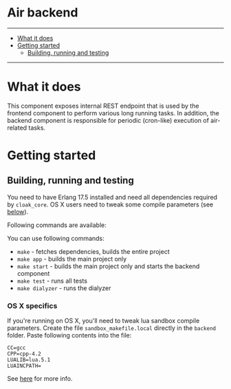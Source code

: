 Air backend
==========

----------------------

- [What it does](#what-it-does)
- [Getting started](#getting-started)
    - [Building, running and testing](#building-running-and-testing)

----------------------

# What it does

This component exposes internal REST endpoint that is used by the frontend component to perform various long running tasks. In addition, the backend component is responsible for periodic (cron-like) execution of air-related tasks.

# Getting started

## Building, running and testing

You need to have Erlang 17.5 installed and need all dependencies required by `cloak_core`. OS X users need to tweak some compile parameters (see [below](#os-x-specifics)).

Following commands are available:

You can use following commands:

- `make` - fetches dependencies, builds the entire project
- `make app` - builds the main project only
- `make start` - builds the main project only and starts the backend component
- `make test` - runs all tests
- `make dialyzer` - runs the dialyzer

### OS X specifics

If you're running on OS X, you'll need to tweak lua sandbox compile parameters. Create the file `sandbox_makefile.local` directly in the `backend` folder. Paste following contents into the file:

```
CC=gcc
CPP=cpp-4.2
LUALIB=lua.5.1
LUAINCPATH=
```

See [here](https://github.com/aircloak/cloak-core/#building-the-sandbox) for more info.
